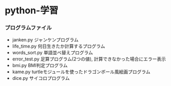 # python-学習

### プログラムファイル
- janken.py    ジャンケンプログラム
- life_time.py   何日生きたか計算するプログラム
- words_sort.py   単語並べ替えプログラム
- error_test.py   足算プログラム(2つの値), 計算できなかった場合にエラー表示
- bmi.py BMI判定プログラム
- kame.py turtleモジュールを使ったドラゴンボール風絵画プログラム
- dice.py サイコロプログラム 
